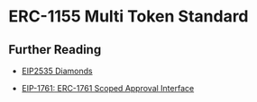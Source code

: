 # ERC-1155 Multi Token Standard



## Further Reading

- [EIP2535 Diamonds](https://eips.ethereum.org/EIPS/eip-2535)

- [EIP-1761: ERC-1761 Scoped Approval Interface](https://eips.ethereum.org/EIPS/eip-1761)

